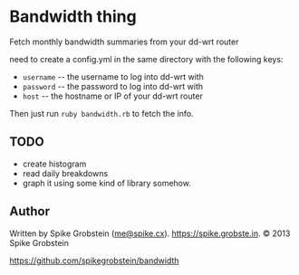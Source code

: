 # Bandwidth thing

Fetch monthly bandwidth summaries from your dd-wrt router

need to create a config.yml in the same directory with the following keys:

 * `username` -- the username to log into dd-wrt with
 * `password` -- the password to log into dd-wrt with
 * `host` -- the hostname or IP of your dd-wrt router

Then just run `ruby bandwidth.rb` to fetch the info.

## TODO

 * create histogram
 * read daily breakdowns
 * graph it using some kind of library somehow.

## Author

Written by Spike Grobstein (me@spike.cx). https://spike.grobste.in.
&copy; 2013 Spike Grobstein

https://github.com/spikegrobstein/bandwidth
